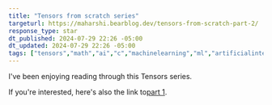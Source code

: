```yaml
---
title: "Tensors from scratch series"
targeturl: https://maharshi.bearblog.dev/tensors-from-scratch-part-2/
response_type: star
dt_published: 2024-07-29 22:26 -05:00
dt_updated: 2024-07-29 22:26 -05:00
tags: ["tensors","math","ai","c","machinelearning","ml","artificialintelligence"]
---
```


I've been enjoying reading through this Tensors series.

If you're interested, here's also the link to[part 1](https://maharshi.bearblog.dev/tensors-from-scratch-part-1/).
